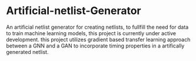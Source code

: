# Artificial-netlist-Generator
An artificial netlist generator for creating netlists, to fullfill the need for data to train machine learning models, this project is currently under active development.
this project utilizes gradient based transfer learning approach between a GNN and a GAN to incorporate timing properties in a artifically generated netlist.
